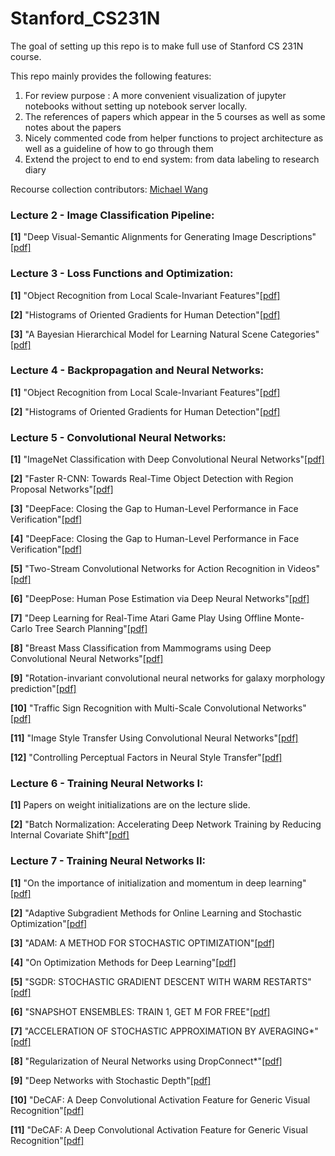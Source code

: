 # Stanford_CS231N
The goal of setting up this repo is to make full use of Stanford CS 231N course.

This repo mainly provides the following features:
1. For review purpose : A more convenient visualization of jupyter notebooks without setting up notebook server locally.
2. The references of papers which appear in the 5 courses as well as some notes about the papers
3. Nicely commented code from helper functions to project architecture as well as a guideline of how to go through them
4. Extend the project to end to end system: from data labeling to research diary

Recourse collection contributors: [Michael Wang](https://github.com/MichaelYxWang)


### Lecture 2 - Image Classification Pipeline:
**[1]** "Deep Visual-Semantic Alignments for Generating Image Descriptions"[[pdf]](https://cs.stanford.edu/people/karpathy/cvpr2015.pdf)


### Lecture 3 - Loss Functions and Optimization:
**[1]** "Object Recognition from Local Scale-Invariant Features"[[pdf]](https://www.cs.ubc.ca/~lowe/papers/iccv99.pdf)

**[2]** "Histograms of Oriented Gradients for Human Detection"[[pdf]](https://lear.inrialpes.fr/people/triggs/pubs/Dalal-cvpr05.pdf)

**[3]** "A Bayesian Hierarchical Model for Learning Natural Scene Categories"[[pdf]](http://vision.stanford.edu/documents/Fei-FeiPerona2005.pdf)


### Lecture 4 - Backpropagation and Neural Networks:
**[1]** "Object Recognition from Local Scale-Invariant Features"[[pdf]](https://www.cs.ubc.ca/~lowe/papers/iccv99.pdf)

**[2]** "Histograms of Oriented Gradients for Human Detection"[[pdf]](https://lear.inrialpes.fr/people/triggs/pubs/Dalal-cvpr05.pdf)


### Lecture 5 - Convolutional Neural Networks:
**[1]** "ImageNet Classification with Deep Convolutional
Neural Networks"[[pdf]](https://papers.nips.cc/paper/4824-imagenet-classification-with-deep-convolutional-neural-networks.pdf)

**[2]** "Faster R-CNN: Towards Real-Time Object Detection with Region Proposal Networks"[[pdf]](https://arxiv.org/pdf/1506.01497.pdf)

**[3]** "DeepFace: Closing the Gap to Human-Level Performance in Face Verification"[[pdf]](https://www.cs.toronto.edu/~ranzato/publications/taigman_cvpr14.pdf)

**[4]** "DeepFace: Closing the Gap to Human-Level Performance in Face Verification"[[pdf]](https://arxiv.org/pdf/1312.6034.pdf)

**[5]** "Two-Stream Convolutional Networks for Action Recognition in Videos"[[pdf]](https://arxiv.org/pdf/1406.2199.pdf)

**[6]** "DeepPose: Human Pose Estimation via Deep Neural Networks"[[pdf]](https://arxiv.org/pdf/1312.4659.pdf)

**[7]** "Deep Learning for Real-Time Atari Game Play
Using Offline Monte-Carlo Tree Search Planning"[[pdf]](https://papers.nips.cc/paper/5421-deep-learning-for-real-time-atari-game-play-using-offline-monte-carlo-tree-search-planning.pdf)

**[8]** "Breast Mass Classification from Mammograms using
Deep Convolutional Neural Networks"[[pdf]](https://arxiv.org/pdf/1612.00542.pdf)

**[9]** "Rotation-invariant convolutional neural networks for galaxy
morphology prediction"[[pdf]](https://arxiv.org/pdf/1503.07077.pdf)


**[10]** "Traffic Sign Recognition with Multi-Scale Convolutional Networks"[[pdf]](http://yann.lecun.com/exdb/publis/pdf/sermanet-ijcnn-11.pdf)

**[11]** "Image Style Transfer Using Convolutional Neural Networks"[[pdf]](https://www.cv-foundation.org/openaccess/content_cvpr_2016/papers/Gatys_Image_Style_Transfer_CVPR_2016_paper.pdf)

**[12]** "Controlling Perceptual Factors in Neural Style Transfer"[[pdf]](https://arxiv.org/pdf/1611.07865.pdf)


### Lecture 6 - Training Neural Networks I:
**[1]**  Papers on weight initializations are on the lecture slide.

**[2]** "Batch Normalization: Accelerating Deep Network Training by Reducing Internal Covariate Shift"[[pdf]](https://arxiv.org/pdf/1502.03167.pdf)


### Lecture 7 - Training Neural Networks II:

**[1]** "On the importance of initialization and momentum in deep learning"[[pdf]](http://www.cs.toronto.edu/~fritz/absps/momentum.pdf)

**[2]** "Adaptive Subgradient Methods for
Online Learning and Stochastic Optimization"[[pdf]](http://www.jmlr.org/papers/volume12/duchi11a/duchi11a.pdf)

**[3]** "ADAM: A METHOD FOR STOCHASTIC OPTIMIZATION"[[pdf]](https://arxiv.org/pdf/1412.6980.pdf)

**[4]** "On Optimization Methods for Deep Learning"[[pdf]](https://ai.stanford.edu/~ang/papers/icml11-OptimizationForDeepLearning.pdf)

**[5]** "SGDR: STOCHASTIC GRADIENT DESCENT WITH
WARM RESTARTS"[[pdf]](https://arxiv.org/pdf/1608.03983.pdf)

**[6]** "SNAPSHOT ENSEMBLES: TRAIN 1, GET M FOR FREE"[[pdf]](https://arxiv.org/pdf/1704.00109.pdf)

**[7]** "ACCELERATION OF STOCHASTIC APPROXIMATION BY AVERAGING*"[[pdf]](http://www.meyn.ece.ufl.edu/archive/spm_files/Courses/ECE555-2011/555media/poljud92.pdf)

**[8]** "Regularization of Neural Networks using DropConnect*"[[pdf]](http://yann.lecun.com/exdb/publis/pdf/wan-icml-13.pdf)

**[9]** "Deep Networks with Stochastic Depth"[[pdf]](https://arxiv.org/pdf/1603.09382.pdf)

**[10]** "DeCAF: A Deep Convolutional Activation Feature
for Generic Visual Recognition"[[pdf]](https://arxiv.org/pdf/1310.1531.pdf)

**[11]** "DeCAF: A Deep Convolutional Activation Feature
for Generic Visual Recognition"[[pdf]](https://arxiv.org/pdf/1310.1531.pdf)
